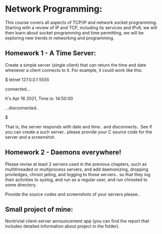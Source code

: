 # Network Programming:

This course covers all aspects of TCP/IP and network socket programming. Starting with a review of IP and TCP, including its services and IPv6, we will then learn about socket programming and time permitting, we will be exploring new trends in networking and programming.

## Homework 1 - A Time Server:

Create a simple server (single client) that can return the time and date whenever a client connects to it.
For example, it could work like this:

$ telnet 127.0.0.1  5555

connected...

It's  Apr 16 2021, Time is:  14:50:00

...disconnected..

$

That is, the server responds with date and time.. and disconnects.. See if you can create a such server.. please provide your C source code for the server and a screenshot.

## Homework 2 - Daemons everywhere!

Please revise at least 2 servers used in the previous chapters, such as multithreaded or multiprocess servers, and add daemonizing, dropping priviledges, chroot jailing, and logging to those servers.. so that they log their activities to syslog, and run as a regular user, and run chrooted to some directory.

Provide the source codes and screenshots of your servers please..

## Small project of mine:

Nontrivial client-server announcement app (you can find the report that includes detailed information about project in the folder).
